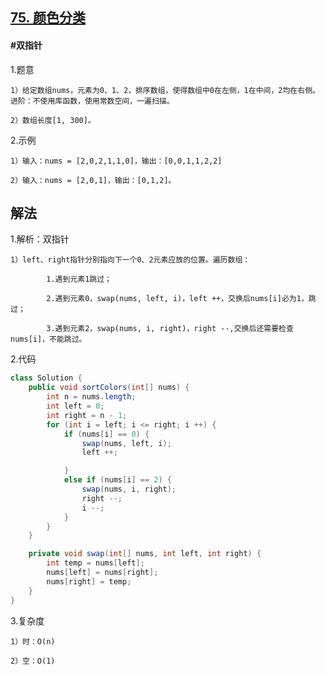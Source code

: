 ## [75. 颜色分类](https://leetcode.cn/problems/sort-colors/)

#### #双指针
1.题意

    1）给定数组nums，元素为0、1、2，排序数组，使得数组中0在左侧，1在中间，2均在右侧。进阶：不使用库函数，使用常数空间，一遍扫描。

    2）数组长度[1, 300]。

2.示例

    1）输入：nums = [2,0,2,1,1,0]，输出：[0,0,1,1,2,2]

    2）输入：nums = [2,0,1]，输出：[0,1,2]。
## 解法
1.解析：双指针

    1）left、right指针分别指向下一个0、2元素应放的位置。遍历数组：

            1.遇到元素1跳过；

            2.遇到元素0，swap(nums, left, i)，left ++，交换后nums[i]必为1，跳过；

            3.遇到元素2，swap(nums, i, right)，right --,交换后还需要检查nums[i]，不能跳过。

2.代码
```java
class Solution {
    public void sortColors(int[] nums) {
        int n = nums.length;
        int left = 0;
        int right = n - 1;
        for (int i = left; i <= right; i ++) {
            if (nums[i] == 0) {
                swap(nums, left, i);
                left ++;

            }
            else if (nums[i] == 2) {
                swap(nums, i, right);
                right --;
                i --;
            }
        }
    } 

    private void swap(int[] nums, int left, int right) {
        int temp = nums[left];
        nums[left] = nums[right];
        nums[right] = temp;
    }
}
```
3.复杂度

    1）时：O(n)

    2）空：O(1)
